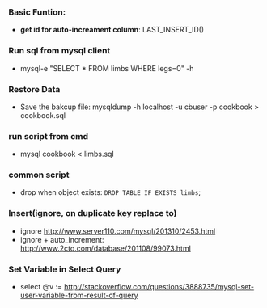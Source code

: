 ### Basic Funtion:
* **get id for auto-increament column**: LAST_INSERT_ID()

### Run sql from **mysql** client
* mysql-e "SELECT * FROM limbs WHERE legs=0" <database> -h <host>

### Restore Data
* Save the bakcup file: mysqldump -h localhost -u cbuser -p cookbook > cookbook.sql


### run script from cmd
* mysql cookbook < limbs.sql


### common script
* drop when object exists: ```DROP TABLE IF EXISTS limbs```;


### Insert(ignore, on duplicate key replace to)
* ignore http://www.server110.com/mysql/201310/2453.html
* ignore + auto_increment: http://www.2cto.com/database/201108/99073.html


### Set Variable in Select Query
* select @v := <expr>  http://stackoverflow.com/questions/3888735/mysql-set-user-variable-from-result-of-query
